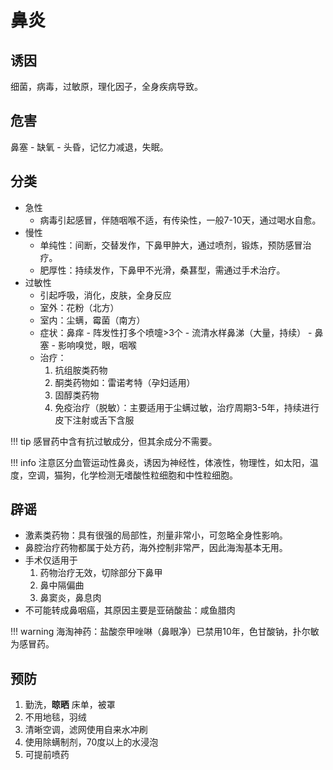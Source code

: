 # 鼻炎

## 诱因

细菌，病毒，过敏原，理化因子，全身疾病导致。

## 危害

鼻塞 - 缺氧 - 头昏，记忆力减退，失眠。

## 分类

- 急性
    - 病毒引起感冒，伴随咽喉不适，有传染性，一般7-10天，通过喝水自愈。
- 慢性
    - 单纯性：间断，交替发作，下鼻甲肿大，通过喷剂，锻炼，预防感冒治疗。
    - 肥厚性：持续发作，下鼻甲不光滑，桑葚型，需通过手术治疗。
- 过敏性
    - 引起呼吸，消化，皮肤，全身反应
    - 室外：花粉（北方）
    - 室内：尘螨，霉菌（南方）
    - 症状：鼻痒 - 阵发性打多个喷嚏>3个 - 流清水样鼻涕（大量，持续） - 鼻塞 - 影响嗅觉，眼，咽喉
    - 治疗：
        1. 抗组胺类药物
        2. 酮类药物如：雷诺考特（孕妇适用）
        3. 固醇类药物
        4. 免疫治疗（脱敏）：主要适用于尘螨过敏，治疗周期3-5年，持续进行皮下注射或舌下含服

!!! tip
    感冒药中含有抗过敏成分，但其余成分不需要。

!!! info
    注意区分血管运动性鼻炎，诱因为神经性，体液性，物理性，如太阳，温度，空调，猫狗，化学检测无嗜酸性粒细胞和中性粒细胞。

## 辟谣

- 激素类药物：具有很强的局部性，剂量非常小，可忽略全身性影响。
- 鼻腔治疗药物都属于处方药，海外控制非常严，因此海淘基本无用。
- 手术仅适用于
    1. 药物治疗无效，切除部分下鼻甲
    2. 鼻中隔偏曲
    3. 鼻窦炎，鼻息肉
- 不可能转成鼻咽癌，其原因主要是亚硝酸盐：咸鱼腊肉

!!! warning
    海淘神药：盐酸奈甲唑啉（鼻眼净）已禁用10年，色甘酸钠，扑尔敏为感冒药。

## 预防

1. 勤洗，**晾晒** 床单，被罩
2. 不用地毯，羽绒
3. 清晰空调，滤网使用自来水冲刷
4. 使用除螨制剂，70度以上的水浸泡
5. 可提前喷药
